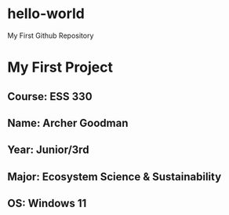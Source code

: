 # hello-world
My First Github Repository
# My First Project
## **Course**: ESS 330
## **Name**: Archer Goodman
## **Year**: Junior/3rd
## **Major**: Ecosystem Science & Sustainability
## **OS**: Windows 11